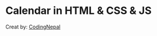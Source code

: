 # Calendar in HTML & CSS & JS

Creat by: [CodingNepal](https://www.youtube.com/watch?v=Z1BGAivZRlE&t=1272s)
